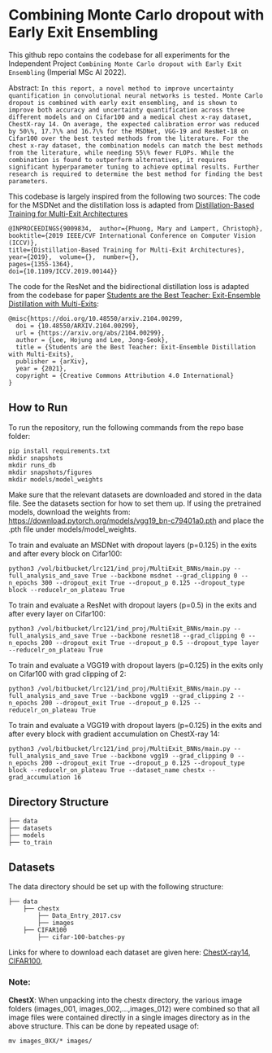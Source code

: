 # Combining Monte Carlo dropout with Early Exit Ensembling
This github repo contains the codebase for all experiments for the Independent Project `Combining Monte Carlo dropout with Early Exit Ensembling` (Imperial MSc AI 2022). <br />

Abstract:
`
In this report, a novel method to improve uncertainty quantification in convolutional neural networks is tested. Monte Carlo dropout is combined with early exit ensembling, and is shown to improve both accuracy and uncertainty quantification across three different models and on Cifar100 and a medical chest x-ray dataset, ChestX-ray 14. On average, the expected calibration error was reduced by 50\%, 17.7\% and 16.7\% for the MSDNet, VGG-19 and ResNet-18 on Cifar100 over the best tested methods from the literature. For the chest x-ray dataset, the combination models can match the best methods from the literature, while needing 55\% fewer FLOPs. While the combination is found to outperform alternatives, it requires significant hyperparameter tuning to achieve optimal results. Further research is required to determine the best method for finding the best parameters. 
`

This codebase is largely inspired from the following two sources:
The code for the MSDNet and the distillation loss is adapted from [Distillation-Based Training for Multi-Exit Architectures](https://ieeexplore.ieee.org/document/9009834)

```
@INPROCEEDINGS{9009834,  author={Phuong, Mary and Lampert, Christoph},  
booktitle={2019 IEEE/CVF International Conference on Computer Vision (ICCV)},   
title={Distillation-Based Training for Multi-Exit Architectures},   
year={2019},  volume={},  number={},  
pages={1355-1364},  
doi={10.1109/ICCV.2019.00144}}
```

The code for the ResNet and the bidirectional distillation loss is adapted from the codebase for paper [Students are the Best Teacher: Exit-Ensemble Distillation with Multi-Exits](https://arxiv.org/abs/2104.00299):

```
@misc{https://doi.org/10.48550/arxiv.2104.00299,
  doi = {10.48550/ARXIV.2104.00299},
  url = {https://arxiv.org/abs/2104.00299},
  author = {Lee, Hojung and Lee, Jong-Seok},
  title = {Students are the Best Teacher: Exit-Ensemble Distillation with Multi-Exits},
  publisher = {arXiv},
  year = {2021},
  copyright = {Creative Commons Attribution 4.0 International}
}
```

## How to Run
To run the repository, run the following commands from the repo base folder:

```
pip install requirements.txt
mkdir snapshots
mkdir runs_db
mkdir snapshots/figures
mkdir models/model_weights
```

Make sure that the relevant datasets are downloaded and stored in the data file. See the datasets section for how to set them up.
If using the pretrained models, download the weights from: https://download.pytorch.org/models/vgg19_bn-c79401a0.pth and place the .pth file under models/model_weights.

To train and evaluate an MSDNet with dropout layers (p=0.125) in the exits and after every block on Cifar100:
```
python3 /vol/bitbucket/lrc121/ind_proj/MultiExit_BNNs/main.py --full_analysis_and_save True --backbone msdnet --grad_clipping 0 --n_epochs 300 --dropout_exit True --dropout_p 0.125 --dropout_type block --reducelr_on_plateau True
```

To train and evaluate a ResNet with dropout layers (p=0.5) in the exits and after every layer on Cifar100:
```
python3 /vol/bitbucket/lrc121/ind_proj/MultiExit_BNNs/main.py --full_analysis_and_save True --backbone resnet18 --grad_clipping 0 --n_epochs 200 --dropout_exit True --dropout_p 0.5 --dropout_type layer --reducelr_on_plateau True
```

To train and evaluate a VGG19 with dropout layers (p=0.125) in the exits only on Cifar100 with grad clipping of 2:
```
python3 /vol/bitbucket/lrc121/ind_proj/MultiExit_BNNs/main.py --full_analysis_and_save True --backbone vgg19 --grad_clipping 2 --n_epochs 200 --dropout_exit True --dropout_p 0.125 --reducelr_on_plateau True
```

To train and evaluate a VGG19 with dropout layers (p=0.125) in the exits and after every block with gradient accumulation on ChestX-ray 14:
```
python3 /vol/bitbucket/lrc121/ind_proj/MultiExit_BNNs/main.py --full_analysis_and_save True --backbone vgg19 --grad_clipping 0 --n_epochs 200 --dropout_exit True --dropout_p 0.125 --dropout_type block --reducelr_on_plateau True --dataset_name chestx --grad_accumulation 16
```

## Directory Structure

    ├── data
    ├── datasets                  
    ├── models
    ├── to_train

 
## Datasets
The data directory should be set up with the following structure:

    ├── data
        ├── chestx
            ├── Data_Entry_2017.csv
            ├── images
        ├── CIFAR100
            ├── cifar-100-batches-py
         
    
Links for where to download each dataset are given here:
[ChestX-ray14](https://www.kaggle.com/nih-chest-xrays/data),
[CIFAR100](https://pytorch.org/vision/stable/datasets.html),

### Note:

**ChestX**: When unpacking into the chestx directory, the various image folders (images_001, images_002,...,images_012) were combined so that all image files were contained directly in a single images directory as in the above structure. This can be done by repeated usage of:
```
mv images_0XX/* images/
```

